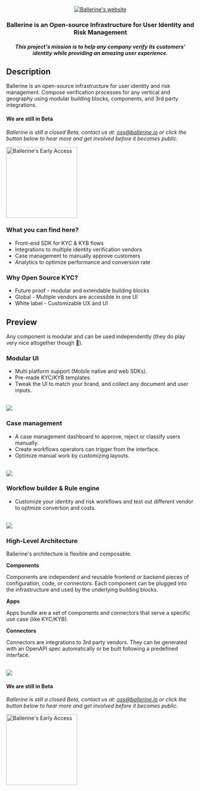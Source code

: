 

<div align="center">

<a href="https://ballerine.io" title="Ballerine - Open-source Infrastructure for Identity and Risk management.">
    <img src="https://blrn-imgs.s3.eu-central-1.amazonaws.com/github/ballerine-logo.png" alt="Ballerine's website">
</a>
<h3>Ballerine is an Open-source Infrastructure for User Identity and Risk Management</h1>
<h5>This project's mission is to help any company verify its customers’ identity while providing an amazing user experience.</h2>
</div>

## Description

Ballerine is an open-source infrastructure for user identity and risk management.
Compose verification processes for any vertical and geography using modular building blocks, components, and 3rd party integrations.

#### We are still in Beta
<i>Ballerine is still a closed Beta, contact us at: [oss@ballerine.io](mailto:oss@ballerine.io) or click the button below to hear more and get involved before it becomes public.</i>

<a href="https://ballerine.io/request-access" title="Ballerine - Request Access">
    <img width="190px" src="https://blrn-imgs.s3.eu-central-1.amazonaws.com/github/get-access-button.png" alt="Ballerine's Early Access">
</a>


### What you can find here?
*  Front-end SDK for KYC & KYB flows
*  Integrations to multiple identity verification vendors
*  Case management to manually approve customers
*  Analytics to optimize performance and conversion rate

### Why Open Source KYC?
*  Future proof - modular and extendable building blocks
*  Global - Multiple vendors are accessible in one UI
*  White label - Customizable UX and UI


## Preview
Any component is modular and can be used independently (they do play very nice altogether though 🙂).

### Modular UI
* Multi platform support (Mobile native and web SDKs).
* Pre-made KYC/KYB templates.
* Tweak the UI to match your brand, and collect any document and user inputs.

<br/>

<img src="https://blrn-imgs.s3.eu-central-1.amazonaws.com/github/ui-json.png">

### Case management

* A case management dashboard to approve, reject or classify users manually.
* Create workflows operators can trigger from the interface.
* Optimize manual work by customizing layouts.

<br/>

<img src="https://blrn-imgs.s3.eu-central-1.amazonaws.com/github/dashboard.png">

### Workflow builder & Rule engine 

* Customize your identity and risk workflows and test out different vendor to optmize convertion and costs.

<br/>

<img src="https://blrn-imgs.s3.eu-central-1.amazonaws.com/github/flow-builder.png">

 
### High-Level Architecture

Ballerine's architecture is flexible and composable.

**Components**

Components are independent and reusable frontend or backend pieces of configuration, code, or connectors.
Each component can be plugged into the infrastructure and used by the underlying building blocks.

**Apps** 

Apps bundle are a set of components and connectors that serve a specific use case (like KYC/KYB).
	
**Connectors** 

Connectors are integrations to 3rd party vendors. They can be generated with an OpenAPI spec automatically or be built following a predefined interface.
<br/>
<br/>

<img src="https://blrn-imgs.s3.eu-central-1.amazonaws.com/github/diagram.png">

<br/>

#### We are still in Beta
<i>Ballerine is still a closed Beta, contact us at: [oss@ballerine.io](mailto:oss@ballerine.io) or click the button below to hear more and get involved before it becomes public.</i>

<a href="https://ballerine.io/request-access" title="Ballerine - Request Access">
    <img width="190px" src="https://blrn-imgs.s3.eu-central-1.amazonaws.com/github/get-access-button.png" alt="Ballerine's Early Access">
</a>
